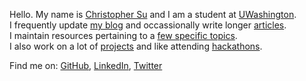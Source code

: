 Hello. My name is [Christopher Su][1] and I am a student at [UWashington][9].  
I frequently update [my blog][2] and occassionally write longer [articles][3].  
I maintain resources pertaining to a [few specific topics][4].  
I also work on a lot of [projects][8] and like attending [hackathons][10].

Find me on: [GitHub][5], [LinkedIn][6], [Twitter][7]

   [1]: http://christophersu.net/about/
   [2]: http://christophersu.net/blog/
   [3]: http://christophersu.net/articles/
   [4]: http://christophersu.net/archive/
   [5]: https://github.com/csu
   [6]: http://www.linkedin.com/in/suchristopher/
   [7]: http://twitter.com/nitrogen
   [8]: /projects/
   [9]: http://washington.edu/
   [10]: /hackathons/